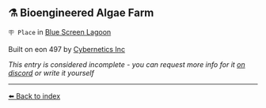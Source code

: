 ## ⚗️ Bioengineered Algae Farm

`🪧 Place` in [Blue Screen Lagoon](../refs/blue_screen_lagoon.md)

Built on eon 497 by [Cybernetics Inc](../refs/cybernetics_inc.md)

_This entry is considered incomplete - you can request more info for it [on discord](<https://discord.com/channels/562910943848169472/1173922660489633802>) or write it yourself_


----------
[⬅️ Back to index](/#4450_s)